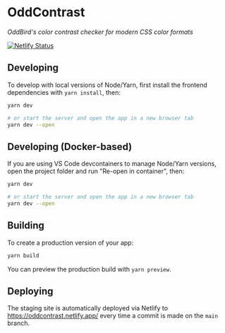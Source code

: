 # OddContrast

_OddBird's color contrast checker for modern CSS color formats_

[![Netlify Status](https://api.netlify.com/api/v1/badges/b5488a16-3ab0-4f72-b8cb-251d528babb8/deploy-status)](https://app.netlify.com/sites/oddcontrast/deploys)

## Developing

To develop with local versions of Node/Yarn, first install the frontend
dependencies with `yarn install`, then:

```bash
yarn dev

# or start the server and open the app in a new browser tab
yarn dev --open
```

## Developing (Docker-based)

If you are using VS Code devcontainers to manage Node/Yarn versions, open the
project folder and run "Re-open in container", then:

```bash
yarn dev

# or start the server and open the app in a new browser tab
yarn dev --open
```

## Building

To create a production version of your app:

```bash
yarn build
```

You can preview the production build with `yarn preview`.

## Deploying

The staging site is automatically deployed via Netlify to
<https://oddcontrast.netlify.app/> every time a commit is made on the `main`
branch.
